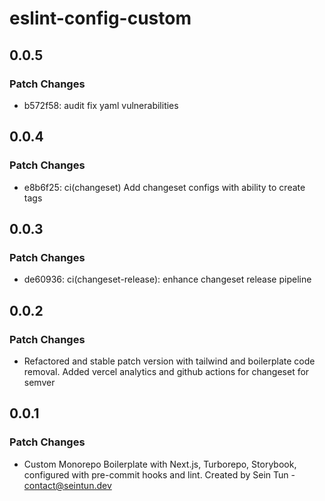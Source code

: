 # eslint-config-custom

## 0.0.5

### Patch Changes

- b572f58: audit fix yaml vulnerabilities

## 0.0.4

### Patch Changes

- e8b6f25: ci(changeset) Add changeset configs with ability to create tags

## 0.0.3

### Patch Changes

- de60936: ci(changeset-release): enhance changeset release pipeline

## 0.0.2

### Patch Changes

- Refactored and stable patch version with tailwind and boilerplate code removal. Added vercel analytics and github actions for changeset for semver

## 0.0.1

### Patch Changes

- Custom Monorepo Boilerplate with Next.js, Turborepo, Storybook, configured with pre-commit hooks and lint. Created by Sein Tun - contact@seintun.dev
